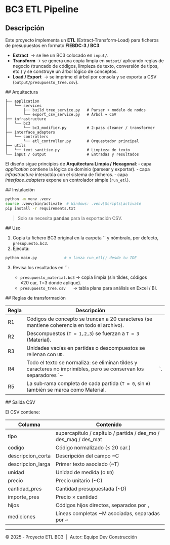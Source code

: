 # BC3 ETL Pipeline

## Descripción

Este proyecto implementa un **ETL** (Extract‑Transform‑Load) para ficheros de presupuestos en formato **FIEBDC‑3 / BC3**.

* **Extract**  → se lee un BC3 colocado en `input/`.
* **Transform** → se genera una copia limpia en `output/` aplicando reglas de negocio (truncado de códigos, limpieza de texto, conver­sión de tipos, etc.) y se construye un árbol lógico de conceptos.
* **Load / Export**  → se imprime el árbol por consola y se exporta a CSV (`output/presupuesto_tree.csv`).

\## Arquitectura

```
├── application
│   └── services
│       ├── build_tree_service.py   # Parser + modelo de nodos
│       └── export_csv_service.py   # Árbol → CSV
├── infrastructure
│   └── bc3
│       └── bc3_modifier.py         # 2‑pass cleaner / transformer
├── interface_adapters
│   └── controllers
│       └── etl_controller.py       # Orquestador principal
├── utils
│   └── text_sanitize.py            # Limpieza de texto
└── input / output                  # Entradas y resultados
```

El diseño sigue principios de **Arquitectura Limpia / Hexagonal**: ‐ capa *application* contiene la lógica de dominio (parsear y exportar).
‐ capa *infrastructure* interactúa con el sistema de ficheros.
‐ capa *interface\_adapters* expone un controlador simple (`run_etl`).

\## Instalación

```bash
python -m venv .venv
source .venv/bin/activate  # Windows: .venv\Scripts\activate
pip install -r requirements.txt
```

> Solo se necesita **pandas** para la exportación CSV.

\## Uso

1. Copia tu fichero BC3 original en la carpeta \`\` y nómbralo, por defecto, `presupuesto.bc3`.
2. Ejecuta:

```bash
python main.py            # o lanza run_etl() desde tu IDE
```

3. Revisa los resultados en \`\`:

   * `presupuesto_material.bc3` → copia limpia (sin tildes, códigos ≤20 car, T=3 donde aplique).
   * `presupuesto_tree.csv`      → tabla plana para análisis en Excel / BI.

\## Reglas de transformación

| Regla | Descripción                                                                                                        |     |
| ----- | ------------------------------------------------------------------------------------------------------------------ | --- |
| R1    | Códigos de concepto se truncan a 20 caracteres (se mantiene coherencia en todo el archivo).                        |     |
| R2    | Descompuestos (`T = 1,2,3`) se fuerzan a `T = 3` (Material).                                                       |     |
| R3    | Unidades vacías en partidas o descompuestos se rellenan con `UD`.                                                  |     |
| R4    | Todo el texto se normaliza: se eliminan tildes y caracteres no imprimibles, pero se conservan los separadores \`\~ | \`. |
| R5    | La sub‑rama completa de cada partida (`T = 0`, sin `#`) también se marca como Material.                            |     |

\## Salida CSV

El CSV contiene:

| Columna            | Contenido                                                          |
| ------------------ | ------------------------------------------------------------------ |
| tipo               | supercapítulo / capítulo / partida / des\_mo / des\_maq / des\_mat |
| codigo             | Código normalizado (≤ 20 car.)                                     |
| descripcion\_corta | Descripción del campo \~C                                          |
| descripcion\_larga | Primer texto asociado (\~T)                                        |
| unidad             | Unidad de medida (o `UD`)                                          |
| precio             | Precio unitario (\~C)                                              |
| cantidad\_pres     | Cantidad presupuestada (\~D)                                       |
| importe\_pres      | Precio × cantidad                                                  |
| hijos              | Códigos hijos directos, separados por `,`                          |
| mediciones         | Líneas completas \~M asociadas, separadas por `⏎`                  |

---

© 2025 ‐ Proyecto ETL BC3   |  Autor: Equipo Dev Construcción
